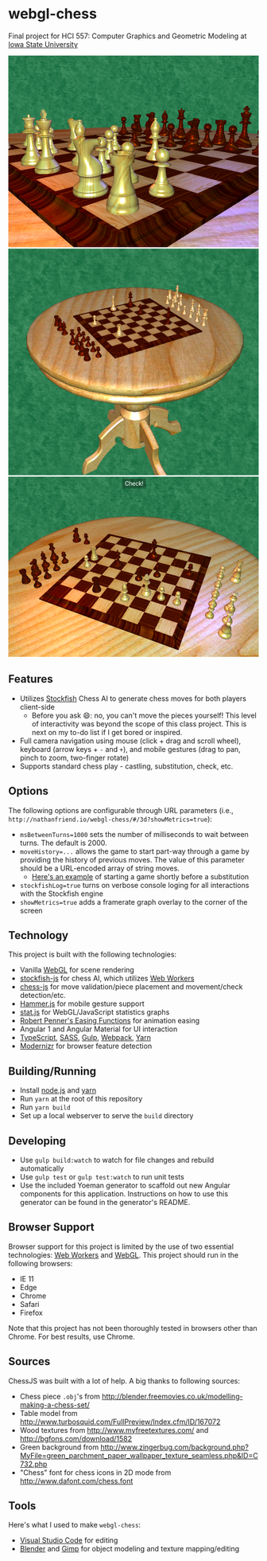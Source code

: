# webgl-chess
Final project for HCI 557: Computer Graphics and Geometric Modeling at [Iowa State University](http://www.vrac.iastate.edu/hci/)

<img src="screenshots/close.png" />
<br />
<img src="screenshots/far.png" />
<br />
<img src="screenshots/medium.png" />
<br />

## Features

- Utilizes [Stockfish](https://stockfishchess.org/) Chess AI to generate chess moves for both players client-side
  - Before you ask :smile:: no, you can't move the pieces yourself!  This level of interactivity was beyond the scope of this class project.  This is next on my to-do list if I get bored or inspired.
- Full camera navigation using mouse (click + drag and scroll wheel), keyboard (arrow keys + `-` and `+`), and mobile gestures (drag to pan, pinch to zoom, two-finger rotate)
- Supports standard chess play - castling, substitution, check, etc.

## Options

The following options are configurable through URL parameters (i.e., `http://nathanfriend.io/webgl-chess/#/3d?showMetrics=true`):
- `msBetweenTurns=1000` sets the number of milliseconds to wait between turns.  The default is 2000.
- `moveHistory=...` allows the game to start part-way through a game by providing the history of previous moves.  The value of this parameter should be a URL-encoded array of string moves.
  - [Here's an example](http://nathanfriend.io/webgl-chess/#/3d?moveHistory=%5B%22d4%22,%22d5%22,%22Nf3%22,%22e6%22,%22c4%22,%22Nf6%22,%22e3%22,%22Be7%22,%22Nc3%22,%22O-O%22,%22cxd5%22,%22exd5%22,%22Bd3%22,%22c5%22,%22O-O%22,%22Bg4%22,%22h3%22,%22Bxf3%22,%22Qxf3%22,%22Nc6%22,%22dxc5%22,%22Bxc5%22,%22Bc2%22,%22Re8%22,%22Rd1%22,%22d4%22,%22Ba4%22,%22Qc7%22,%22Bxc6%22,%22bxc6%22,%22Na4%22,%22Bb6%22,%22Nxb6%22,%22axb6%22,%22exd4%22,%22Nd5%22,%22a3%22,%22Ra4%22,%22Qd3%22,%22b5%22,%22Be3%22,%22Re6%22,%22Rac1%22,%22h6%22,%22Re1%22,%22Qa7%22,%22Rc5%22,%22Qd7%22,%22Kh2%22,%22Nf4%22,%22Qf5%22,%22Nd5%22,%22Qc2%22,%22Qd6%2B%22,%22Kh1%22,%22Qd7%22,%20%22Qd3%22,%22Nxe3%22,%22fxe3%22,%22Rxd4%22,%22Qxd4%22,%22Qxd4%22,%22exd4%22,%22Rxe1%2B%22,%22Kh2%22,%22Re6%22,%22Kg3%22,%22Re3%2B%22,%22Kf4%22,%22Rb3%22,%22Rxc6%22,%22Rxb2%22,%22Rc8%2B%22,%22Kh7%22,%22d5%22,%22Rxg2%22,%22d6%22,%22Rd2%22,%22Ke5%22,%22g5%22,%22Rc5%22,%22Kg6%22,%22Rd5%22,%22f6%2B%22,%22Ke6%22,%22Re2%2B%22,%22Kd7%22,%22Kf7%22,%22Rxb5%22,%22h5%22,%22Rb7%22,%22Kf8%22,%22Kc8%22,%22Re8%2B%22,%22Kc7%22,%22Re3%22,%22a4%22,%22Rc3%2B%22,%22Kb6%22,%22Rd3%22,%22Kc6%22,%22Rc3%2B%22,%22Kd5%22,%22Rd3%2B%22,%22Ke6%22,%22Re3%2B%22,%22Kd7%22,%22Rxh3%22,%22Kc8%22,%22g4%22,%22d7%22,%22Rd3%22%5D%0D%0A) of starting a game shortly before a substitution
- `stockfishLog=true` turns on verbose console loging for all interactions with the Stockfish engine
- `showMetrics=true` adds a framerate graph overlay to the corner of the screen

## Technology

This project is built with the following technologies:

- Vanilla [WebGL](https://developer.mozilla.org/en-US/docs/Web/API/WebGL_API) for scene rendering
- [stockfish-js](https://github.com/exoticorn/stockfish-js) for chess AI, which utilizes [Web Workers](https://developer.mozilla.org/en-US/docs/Web/API/Web_Workers_API/Using_web_workers)
- [chess-js](https://github.com/jhlywa/chess.js) for move validation/piece placement and movement/check detection/etc.
- [Hammer.js](http://hammerjs.github.io/) for mobile gesture support
- [stat.js](https://github.com/mrdoob/stats.js/) for WebGL/JavaScript statistics graphs
- [Robert Penner's Easing Functions](http://robertpenner.com/easing/) for animation easing
- Angular 1 and Angular Material for UI interaction
- [TypeScript](https://www.typescriptlang.org/), [SASS](http://sass-lang.com/), [Gulp](http://gulpjs.com/), [Webpack](https://webpack.github.io/), [Yarn](https://yarnpkg.com/) 
- [Modernizr](https://modernizr.com/) for browser feature detection

## Building/Running

- Install [node.js](https://nodejs.org/en/) and [yarn](https://yarnpkg.com/en/docs/install)
- Run `yarn` at the root of this repository
- Run `yarn build`
- Set up a local webserver to serve the `build` directory

## Developing 

- Use `gulp build:watch` to watch for file changes and rebuild automatically
- Use `gulp test` or `gulp test:watch` to run unit tests
- Use the included Yoeman generator to scaffold out new Angular components for this application.  Instructions on how to use this generator can be found in the generator's README.

## Browser Support

Browser support for this project is limited by the use of two essential technologies: [Web Workers](https://developer.mozilla.org/en-US/docs/Web/API/Web_Workers_API/Using_web_workers) and [WebGL](https://developer.mozilla.org/en-US/docs/Web/API/WebGL_API).  This project should run in the following browsers:

- IE 11
- Edge
- Chrome
- Safari
- Firefox

Note that this project has not been thoroughly tested in browsers other than Chrome.  For best results, use Chrome.

## Sources

ChessJS was built with a lot of help.  A big thanks to following sources:

- Chess piece `.obj`'s from http://blender.freemovies.co.uk/modelling-making-a-chess-set/
- Table model from http://www.turbosquid.com/FullPreview/Index.cfm/ID/167072
- Wood textures from http://www.myfreetextures.com/ and http://bgfons.com/download/1582
- Green background from http://www.zingerbug.com/background.php?MyFile=green_parchment_paper_wallpaper_texture_seamless.php&ID=C732.php
- "Chess" font for chess icons in 2D mode from http://www.dafont.com/chess.font

## Tools

Here's what I used to make `webgl-chess`:

- [Visual Studio Code](https://code.visualstudio.com/) for editing
- [Blender](https://www.blender.org/) and [Gimp](https://www.gimp.org/) for object modeling and texture mapping/editing






